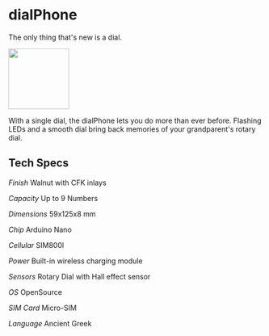 # dialPhone

The only thing that's new is a dial.

<img src="https://cloud.githubusercontent.com/assets/16843704/12523195/86a453e2-c155-11e5-8f83-63dc81ee2dfc.jpg" width="120">

With a single dial, the dialPhone lets you do more than ever before. Flashing LEDs and a smooth dial bring back memories of your grandparent's rotary dial.

## Tech Specs

*Finish*      Walnut with CFK inlays

*Capacity*    Up to 9 Numbers

*Dimensions*  59x125x8 mm

*Chip*        Arduino Nano

*Cellular*    SIM800l

*Power*      Built-in wireless charging module

*Sensors*      Rotary Dial with Hall effect sensor

*OS*          OpenSource

*SIM Card*    Micro-SIM

*Language*    Ancient Greek
